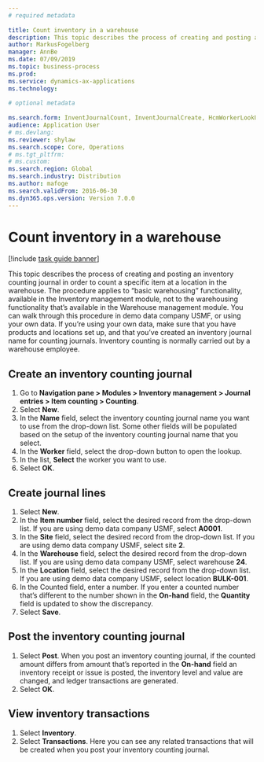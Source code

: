```yaml
--- 
# required metadata 
 
title: Count inventory in a warehouse
description: This topic describes the process of creating and posting an inventory counting journal in order to count a specific item at a location in the warehouse. 
author: MarkusFogelberg
manager: AnnBe 
ms.date: 07/09/2019
ms.topic: business-process 
ms.prod:  
ms.service: dynamics-ax-applications 
ms.technology:  
 
# optional metadata 
 
ms.search.form: InventJournalCount, InventJournalCreate, HcmWorkerLookUp, InventItemIdLookupSimple, InventLocationIdLookup, WMSLocationIdLookup, InventTrans   
audience: Application User 
# ms.devlang:  
ms.reviewer: shylaw
ms.search.scope: Core, Operations 
# ms.tgt_pltfrm:  
# ms.custom:  
ms.search.region: Global
ms.search.industry: Distribution
ms.author: mafoge
ms.search.validFrom: 2016-06-30 
ms.dyn365.ops.version: Version 7.0.0 
---
```

# Count inventory in a warehouse

[!include [task guide banner](../../includes/task-guide-banner.md)]

This topic describes the process of creating and posting an inventory counting journal in order to count a specific item at a location in the warehouse. The procedure applies to “basic warehousing” functionality, available in the Inventory management module, not to the warehousing functionality that’s available in the Warehouse management module. You can walk through this procedure in demo data company USMF, or using your own data. If you’re using your own data, make sure that you have products and locations set up, and that you’ve created an inventory journal name for counting journals. Inventory counting is normally carried out by a warehouse employee.


## Create an inventory counting journal
1. Go to **Navigation pane > Modules > Inventory management > Journal entries > Item counting > Counting**.
2. Select **New**.
3. In the **Name** field, select the inventory counting journal name you want to use from the drop-down list. Some other fields will be populated based on the setup of the inventory counting journal name that you select.  
4. In the **Worker** field, select the drop-down button to open the lookup.
5. In the list, **Select** the worker you want to use.
6. Select **OK**.

## Create journal lines
1. Select **New**.
2. In the **Item number** field, select the desired record from the drop-down list. If you are using demo data company USMF, select **A0001**.  
3. In the **Site** field, select the desired record from the drop-down list. If you are using demo data company USMF, select site **2**.
4. In the **Warehouse** field, select the desired record from the drop-down list. If you are using demo data company USMF, select warehouse **24**.  
5. In the **Location** field, select the desired record from the drop-down list. If you are using demo data company USMF, select location **BULK-001**.  
6. In the Counted field, enter a number. If you enter a counted number that’s different to the number shown in the **On-hand** field, the **Quantity** field is updated to show the discrepancy.  
7. Select **Save**.

## Post the inventory counting journal
1. Select **Post**. When you post an inventory counting journal, if the counted amount differs from amount that’s reported in the **On-hand** field an inventory receipt or issue is posted, the inventory level and value are changed, and ledger transactions are generated.
2. Select **OK**.

## View inventory transactions
1. Select **Inventory**.
2. Select **Transactions**. Here you can see any related transactions that will be created when you post your inventory counting journal.   

